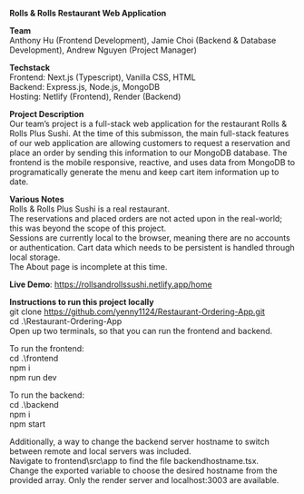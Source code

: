 **Rolls & Rolls Restaurant Web Application**

**Team**  
Anthony Hu (Frontend Development), Jamie Choi (Backend & Database Development), Andrew Nguyen (Project Manager)

**Techstack**  
Frontend: Next.js (Typescript), Vanilla CSS, HTML  
Backend: Express.js, Node.js, MongoDB  
Hosting: Netlify (Frontend), Render (Backend)

**Project Description**  
Our team’s project is a full-stack web application for the restaurant Rolls & Rolls Plus Sushi. At the time of this submisson, the main full-stack features of our web application are allowing customers to request a reservation and place an order by sending this information to our MongoDB database. The frontend is the mobile responsive, reactive, and uses data from MongoDB to programatically generate the menu and keep cart item information up to date.

**Various Notes**  
Rolls & Rolls Plus Sushi is a real restaurant.  
The reservations and placed orders are not acted upon in the real-world; this was beyond the scope of this project.  
Sessions are currently local to the browser, meaning there are no accounts or authentication. Cart data which needs to be persistent is handled through local storage.  
The About page is incomplete at this time.

**Live Demo**: https://rollsandrollssushi.netlify.app/home

**Instructions to run this project locally**  
git clone https://github.com/yenny1124/Restaurant-Ordering-App.git  
cd .\Restaurant-Ordering-App\
Open up two terminals, so that you can run the frontend and backend. 
  
To run the frontend:  
cd .\frontend\
npm i   
npm run dev  
  
To run the backend:  
cd .\backend\
npm i   
npm start  
  
Additionally, a way to change the backend server hostname to switch between remote and local servers was included.  
Navigate to frontend\src\app to find the file backendhostname.tsx.  
Change the exported variable to choose the desired hostname from the provided array. Only the render server and localhost:3003 are available.
